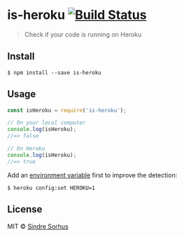 # is-heroku [![Build Status](https://travis-ci.org/sindresorhus/is-heroku.svg?branch=master)](https://travis-ci.org/sindresorhus/is-heroku)

> Check if your code is running on Heroku


## Install

```
$ npm install --save is-heroku
```


## Usage

```js
const isHeroku = require('is-heroku');

// On your local computer
console.log(isHeroku);
//=> false

// On Heroku
console.log(isHeroku);
//=> true
```

Add an [environment variable](https://devcenter.heroku.com/articles/config-vars) first to improve the detection:

```
$ heroku config:set HEROKU=1
```


## License

MIT © [Sindre Sorhus](https://sindresorhus.com)

